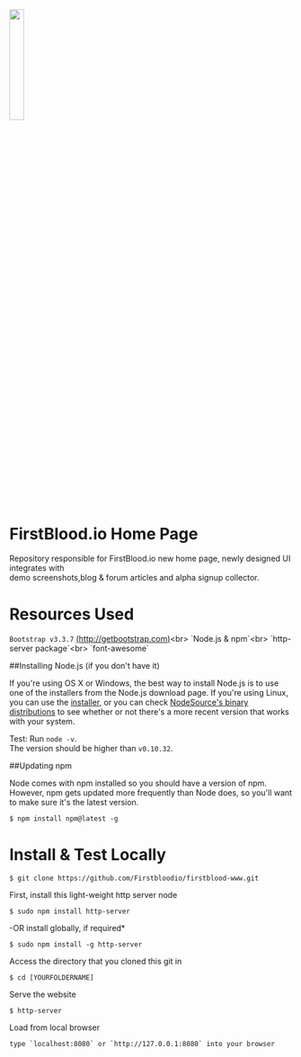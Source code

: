 <img src='/resources/img/main/logo_shield_b.jpg' width = '22.5%'>

# FirstBlood.io Home Page
Repository responsible for FirstBlood.io new home page, newly designed UI integrates with  <br>demo screenshots,blog &amp; forum articles and alpha signup collector. 

# Resources Used
`Bootstrap v3.3.7` [(http://getbootstrap.com)]("http://getbootstrap.com")<br>
`Node.js & npm`<br>
`http-server package`<br>
`font-awesome`

##Installing Node.js (if you don't have it)

If you're using OS X or Windows, the best way to install Node.js is to use one of the installers from the Node.js download page. If you're using Linux, you can use the <a href ="https://nodejs.org/en/download/">installer</a>, or you can check <a href = "https://github.com/nodesource/distributions">NodeSource's binary distributions</a> to see whether or not there's a more recent version that works with your system.
    
Test: Run `node -v`. <br>
The version should be higher than `v0.10.32`.

##Updating npm

Node comes with npm installed so you should have a version of npm. <br>However, npm gets updated more frequently than Node does, so you'll want to make sure it's the latest version.<br>

    $ npm install npm@latest -g

# Install & Test Locally

    $ git clone https://github.com/Firstbloodio/firstblood-www.git

First, install this light-weight http server node

    $ sudo npm install http-server
    
-OR install globally, if required*

    $ sudo npm install -g http-server
    
Access the directory that you cloned this git in

    $ cd [YOURFOLDERNAME]
    
Serve the website

    $ http-server    
   
Load from local browser

    type `localhost:8080` or `http://127.0.0.1:8080` into your browser 
    




